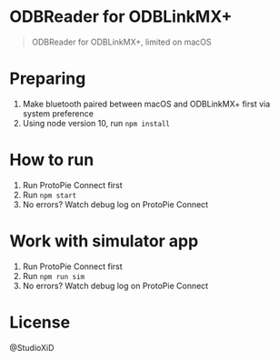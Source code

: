 # ODBReader for ODBLinkMX+

> ODBReader for ODBLinkMX+, limited on macOS

# Preparing

1. Make bluetooth paired between macOS and ODBLinkMX+ first via system preference
2. Using node version 10, run `npm install`

# How to run

1. Run ProtoPie Connect first
2. Run `npm start`
3. No errors? Watch debug log on ProtoPie Connect

# Work with simulator app

1. Run ProtoPie Connect first
2. Run `npm run sim`
3. No errors? Watch debug log on ProtoPie Connect

# License

@StudioXiD

